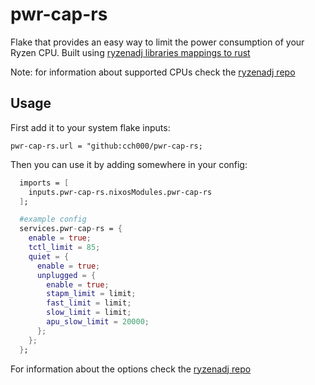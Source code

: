 # pwr-cap-rs

Flake that provides an easy way to limit the power consumption of your Ryzen CPU.
Built using [ryzenadj libraries mappings to rust](https://crates.io/crates/libryzenadj)

Note: for information about supported CPUs check the 
[ryzenadj repo](https://github.com/FlyGoat/RyzenAdj)

## Usage

First add it to your system flake inputs:

`pwr-cap-rs.url = "github:cch000/pwr-cap-rs;`

Then you can use it by adding somewhere in your config:

```nix
  imports = [
    inputs.pwr-cap-rs.nixosModules.pwr-cap-rs
  ];

  #example config
  services.pwr-cap-rs = {
    enable = true;
    tctl_limit = 85;
    quiet = {
      enable = true;
      unplugged = {
        enable = true;
        stapm_limit = limit;
        fast_limit = limit;
        slow_limit = limit;
        apu_slow_limit = 20000;
      };
    };
  };
```

For information about the options check the 
[ryzenadj repo](https://github.com/FlyGoat/RyzenAdj)
